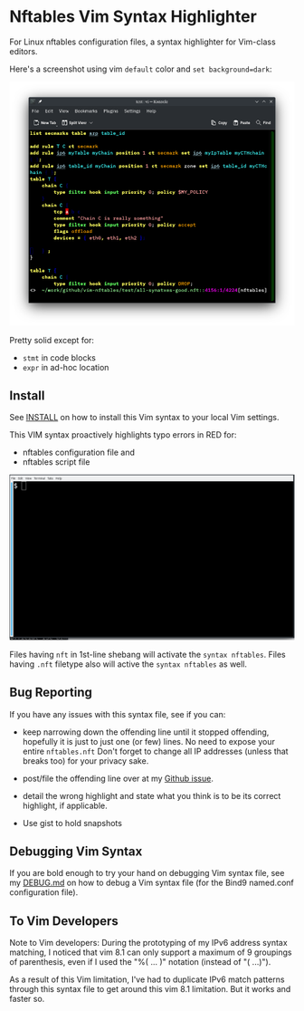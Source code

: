 # Nftables Vim Syntax Highlighter

For Linux nftables configuration files, a syntax highlighter for Vim-class editors.

Here's a screenshot using vim `default` color and `set background=dark`:

![nftables vim syntax highlight](doc/screenshot.png)

Pretty solid except for:
- `stmt` in code blocks
- `expr` in ad-hoc location

Install
-------
See [INSTALL](https://github.com/egberts/vim-nftables/blob/master/INSTALL.md)
on how to install this Vim syntax to your local Vim settings.

This VIM syntax proactively highlights typo errors in RED for:

* nftables configuration file and 
* nftables script file

![Example](test/nftables.gif "Example")


Files having `nft` in 1st-line shebang will activate the `syntax nftables`.
Files having `.nft` filetype also will active the `syntax nftables` as well.


Bug Reporting
-------------
If you have any issues with this syntax file, see if you can:

* keep narrowing down the offending line until it stopped offending, hopefully
  it is just to just one (or few) lines.  No need to expose your entire `nftables.nft`
  Don't forget to change all IP addresses (unless that breaks too) for
  your privacy sake.

* post/file the offending line over at my [Github issue](https://github.com/egberts/vim-nftables/issues). 

* detail the wrong highlight and state what you think is to be its
  correct highlight, if applicable.

* Use gist to hold snapshots


Debugging Vim Syntax
--------------------
If you are bold enough to try your hand on debugging Vim syntax file,
see my [DEBUG.md](https://github.com/egberts/vim-syntax-bind-named/blob/master/DEBUG.md) on how to debug a Vim syntax file (for the Bind9 named.conf configuration file).

To Vim Developers
-----------------
Note to Vim developers:  During the prototyping of my IPv6 address
syntax matching, I noticed that vim 8.1 can only support a maximum
of 9 groupings of parenthesis, even if I used the "\%( ... \)"
notation (instead of "\( ...\)").

As a result of this Vim limitation, I've had to
duplicate IPv6 match patterns through this syntax file to get around
this vim 8.1 limitation.  But it works and faster so.

